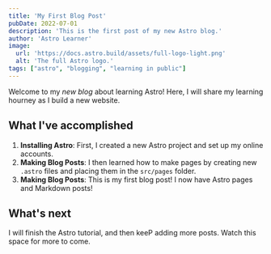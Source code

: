 ```yaml
---
title: 'My First Blog Post'
pubDate: 2022-07-01
description: 'This is the first post of my new Astro blog.'
author: 'Astro Learner'
image:
  url: 'https://docs.astro.build/assets/full-logo-light.png'
  alt: 'The full Astro logo.'
tags: ["astro", "blogging", "learning in public"]
---
```


Welcome to my _new blog_ about learning Astro! Here, I will share my learning hourney as I build a new website.

## What I've accomplished

1. **Installing Astro**: First, I created a new Astro project and set up my online accounts.
2. **Making Blog Posts**: I then learned how to make pages by creating new `.astro` files and placing them in the `src/pages` folder.
3. **Making Blog Posts**: This is my first blog post! I now have Astro pages and Markdown posts!

## What's next

I will finish the Astro tutorial, and then keeP adding more posts. Watch this space for more to come.